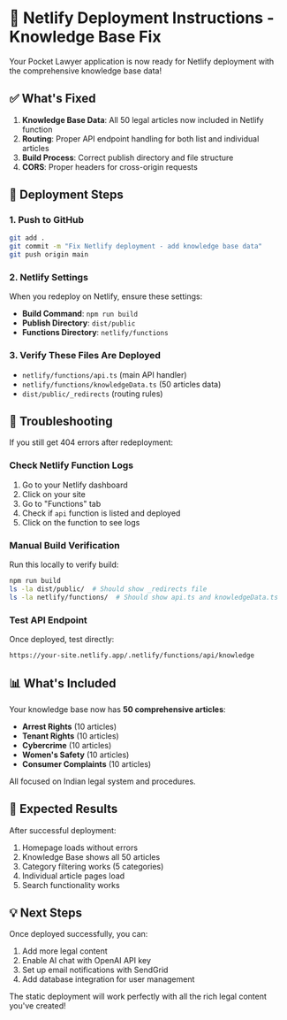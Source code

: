# 🚀 Netlify Deployment Instructions - Knowledge Base Fix

Your Pocket Lawyer application is now ready for Netlify deployment with the comprehensive knowledge base data!

## ✅ What's Fixed

1. **Knowledge Base Data**: All 50 legal articles now included in Netlify function
2. **Routing**: Proper API endpoint handling for both list and individual articles
3. **Build Process**: Correct publish directory and file structure
4. **CORS**: Proper headers for cross-origin requests

## 📝 Deployment Steps

### 1. Push to GitHub
```bash
git add .
git commit -m "Fix Netlify deployment - add knowledge base data"
git push origin main
```

### 2. Netlify Settings
When you redeploy on Netlify, ensure these settings:

- **Build Command**: `npm run build`
- **Publish Directory**: `dist/public`
- **Functions Directory**: `netlify/functions`

### 3. Verify These Files Are Deployed
- `netlify/functions/api.ts` (main API handler)
- `netlify/functions/knowledgeData.ts` (50 articles data)
- `dist/public/_redirects` (routing rules)

## 🔧 Troubleshooting

If you still get 404 errors after redeployment:

### Check Netlify Function Logs
1. Go to your Netlify dashboard
2. Click on your site
3. Go to "Functions" tab
4. Check if `api` function is listed and deployed
5. Click on the function to see logs

### Manual Build Verification
Run this locally to verify build:
```bash
npm run build
ls -la dist/public/  # Should show _redirects file
ls -la netlify/functions/  # Should show api.ts and knowledgeData.ts
```

### Test API Endpoint
Once deployed, test directly:
```
https://your-site.netlify.app/.netlify/functions/api/knowledge
```

## 📊 What's Included

Your knowledge base now has **50 comprehensive articles**:
- **Arrest Rights** (10 articles)
- **Tenant Rights** (10 articles) 
- **Cybercrime** (10 articles)
- **Women's Safety** (10 articles)
- **Consumer Complaints** (10 articles)

All focused on Indian legal system and procedures.

## 🎯 Expected Results

After successful deployment:
1. Homepage loads without errors
2. Knowledge Base shows all 50 articles
3. Category filtering works (5 categories)
4. Individual article pages load
5. Search functionality works

## 💡 Next Steps

Once deployed successfully, you can:
1. Add more legal content
2. Enable AI chat with OpenAI API key
3. Set up email notifications with SendGrid
4. Add database integration for user management

The static deployment will work perfectly with all the rich legal content you've created!